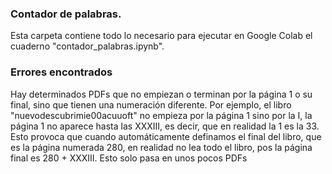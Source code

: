 ### Contador de palabras.

Esta carpeta contiene todo lo necesario para ejecutar en Google Colab el cuaderno "contador_palabras.ipynb".

### Errores encontrados

Hay determinados PDFs que no empiezan o terminan por la página 1 o su final, sino que tienen una numeración diferente. 
Por ejemplo, el libro "nuevodescubrimie00acuuoft" no empieza por la página 1 sino por la I, la página 1 no aparece hasta las XXXIII, es decir, que en realidad la 1 es la 33.
Esto provoca que cuando automáticamente definamos el final del libro, que es la página numerada 280, en realidad no lea todo el libro, pos la página final es 280 + XXXIII.
Esto solo pasa en unos pocos PDFs

